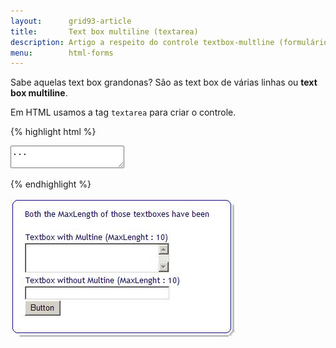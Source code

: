 ```yaml
---
layout:      grid93-article
title:       Text box multiline (textarea)
description: Artigo a respeito do controle textbox-multline (formulário web) - HTML e CSS
menu:        html-forms
---
```


Sabe aquelas text box grandonas? São as text box de várias linhas ou __text box multiline__.


Em HTML usamos a tag `textarea` para criar o controle.

{% highlight html %}
<textarea>
...
</textarea>
{% endhighlight %}

![Ilustração de um campo text area](text-box-mult.jpg "Ilustração de um campo text area")